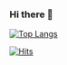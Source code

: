 ### Hi there 👋

<!--
**SeungTaeGit/SeungTaeGit** is a ✨ _special_ ✨ repository because its `README.md` (this file) appears on your GitHub profile.

Here are some ideas to get you started:

- 🔭 I’m currently working on ...
- 🌱 I’m currently learning ...
- 👯 I’m looking to collaborate on ...
- 🤔 I’m looking for help with ...
- 💬 Ask me about ...
- 📫 How to reach me: ...
- 😄 Pronouns: ...
- ⚡ Fun fact: ...
-->

[![Top Langs](https://github-readme-stats.vercel.app/api/top-langs/?username=SeungTaeGit)](https://github.com/anuraghazra/github-readme-stats)
<!-- [![Top Langs](https://github-readme-stats.vercel.app/api/top-langs/?username=SeungTaeGit&layout=compact)](https://github.com/delay-100/github-readme-stats) -->
<!-- [![Anurag's GitHub stats](https://github-readme-stats.vercel.app/api?username=SeungTaeGit)](https://github.com/anuraghazra/github-readme-stats) -->
[![Hits](https://hits.seeyoufarm.com/api/count/incr/badge.svg?url=https%3A%2F%2Fgithub.com%2FSeungTaeGit%2Fhit-counter&count_bg=%23EDEEFF&title_bg=%23FFD5EC&icon=&icon_color=%23E7E7E7&title=VISIT&edge_flat=false)](https://hits.seeyoufarm.com)

